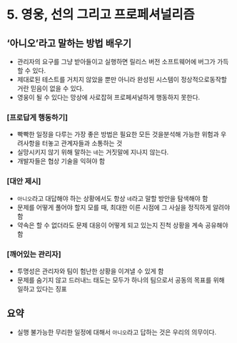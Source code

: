 # 5. 영웅, 선의 그리고 프로페셔널리즘

## ‘아니오’라고 말하는 방법 배우기

- 관리자의 요구를 그냥 받아들이고 실행하면 릴리스 버전 소프트웨어에 버그가 가득할 수 있다.
- 제대로된 테스트를 거치지 않았을 뿐만 아니라 완성된 시스템이 정상적으로동작할거란 믿음이 없을 수 있다.
- 영웅이 될 수 있다는 망상에 사로잡혀 프로페셔널하게 행동하지 못한다.

### [프로답게 행동하기]

- 빡빡한 일정을 다루는 가장 좋은 방법은 필요한 모든 것을분석해 가능한 위험과 우려사항을 터놓고 관계자들과 소통하는 것
- 실망시키지 않기 위해 말하는 `네`는 거짓말에 지나지 않는다.
- 개발자들은 협상 기술을 익혀야 함

### [대안 제시]

- `아니오`라고 대답해야 하는 상황에서도 항상 `네`라고 말할 방안을 탐색해야 함
- 문제를 어떻게 풀어야 할지 모를 때, 최대한 이른 시점에 그 사실을 정직하게 알려야 함
- 약속은 할 수 없더라도 문제 대응이 어떻게 되고 있는지 진척 상황을 계속 공유해야 함

### [깨어있는 관리자]

- 투명성은 관리자와 팀이 험난한 상황을 이겨낼 수 있게 함
- 문제를 숨기지 않고 드러내느 태도는 모두가 하나의 팀으로서 공동의 목표를 위해 일하고 있다는 징표

## 요약

- 실행 불가능한 무리한 일정에 대해서 `아니오`라고 답하는 것은 우리의 의무이다.
